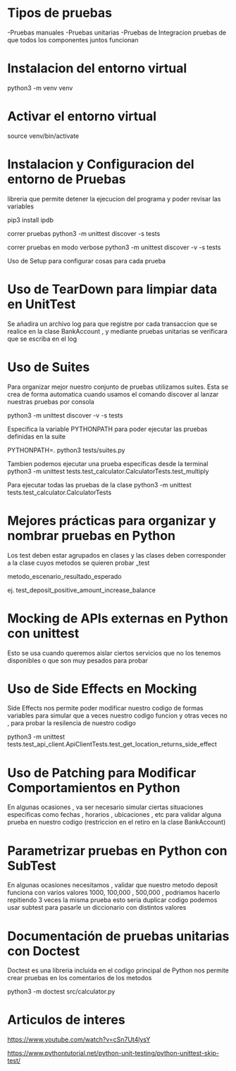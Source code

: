 
# Tipos de pruebas 

-Pruebas manuales
-Pruebas unitarias 
-Pruebas de Integracion
 pruebas de que todos los componentes juntos funcionan

# Instalacion del entorno virtual
python3 -m venv venv 

# Activar el entorno virtual
source venv/bin/activate 


# Instalacion y Configuracion del entorno de Pruebas

libreria que permite detener la ejecucion del programa
y poder revisar las variables 

pip3 install ipdb

correr pruebas 
python3 -m unittest discover -s tests

correr pruebas en modo verbose 
python3 -m unittest discover -v -s tests

Uso de Setup para configurar cosas para cada prueba

# Uso de TearDown para limpiar data en UnitTest

Se añadira un archivo log para que registre
por cada transaccion que se realice en la 
clase BankAccount , y mediante pruebas 
unitarias se verificara que se escriba en el log


# Uso de Suites

Para organizar mejor nuestro conjunto de pruebas
utilizamos suites. Esta se crea de forma automatica
cuando usamos el comando discover al lanzar 
nuestras pruebas por consola 

python3 -m unittest discover -v -s tests

Especifica la variable PYTHONPATH para poder ejecutar
las pruebas definidas en la suite

PYTHONPATH=. python3 tests/suites.py

Tambien podemos ejecutar una prueba especificas desde la terminal
python3 -m unittest tests.test_calculator.CalculatorTests.test_multiply

Para ejecutar todas las pruebas de la clase
python3 -m unittest tests.test_calculator.CalculatorTests

# Mejores prácticas para organizar y nombrar pruebas en Python

Los test deben estar agrupados en clases
y las clases deben corresponder a la clase
cuyos metodos se quieren probar _test

metodo_escenario_resultado_esperado

ej. test_deposit_positive_amount_increase_balance


# Mocking de APIs externas en Python con unittest

Esto se usa cuando queremos aislar ciertos
servicios que no los tenemos disponibles
o que son muy pesados para probar 

# Uso de Side Effects en Mocking 

Side Effects nos permite poder modificar 
nuestro codigo de formas variables 
para simular que a veces nuestro codigo
funcion y otras veces no , para probar 
la resilencia de nuestro codigo

python3 -m unittest tests.test_api_client.ApiClientTests.test_get_location_returns_side_effect

# Uso de Patching para Modificar Comportamientos en Python

En algunas ocasiones , va ser necesario 
simular ciertas situaciones especificas
como fechas , horarios , ubicaciones , etc 
para validar alguna prueba en nuestro codigo
(restriccion en el retiro en la clase BankAccount)

# Parametrizar pruebas en Python con SubTest

En algunas ocasiones necesitamos , validar 
que nuestro metodo deposit funciona con varios 
valores 1000, 100,000 , 500,000 , podriamos hacerlo
repitiendo 3 veces la misma prueba 
esto seria duplicar codigo
podemos usar subtest para pasarle un diccionario
con distintos valores 

# Documentación de pruebas unitarias con Doctest
Doctest es una libreria incluida en el codigo principal de Python 
nos permite crear pruebas en los comentarios de los metodos 


python3 -m doctest src/calculator.py



# Articulos de interes

https://www.youtube.com/watch?v=cSn7Ut4lysY

https://www.pythontutorial.net/python-unit-testing/python-unittest-skip-test/


 
 
 
 

